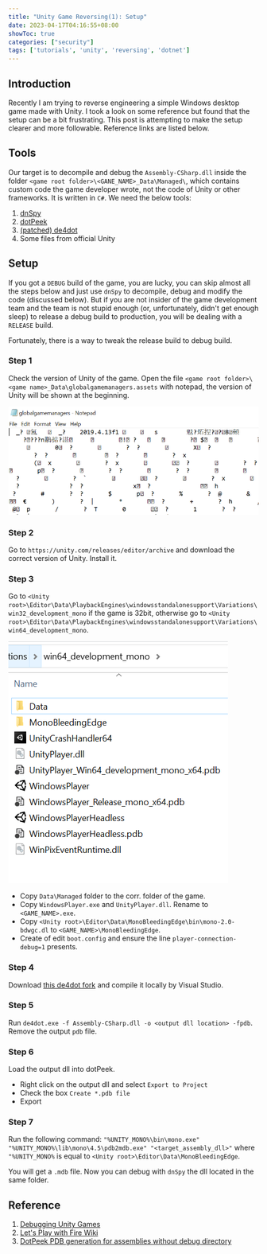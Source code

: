 ```yaml
---
title: "Unity Game Reversing(1): Setup"
date: 2023-04-17T04:16:55+08:00
showToc: true
categories: ["security"]
tags: ['tutorials', 'unity', 'reversing', 'dotnet']
---
```


## Introduction

Recently I am trying to reverse engineering a simple Windows desktop game made with Unity. I took a look on some reference but found that the setup can be a bit frustrating. This post is attempting to make the setup clearer and more followable. Reference links are listed below.

## Tools

Our target is to decompile and debug the `Assembly-CSharp.dll` inside the folder `<game root folder>\<GANE_NAME>_Data\Managed\`, which contains custom code the game developer wrote, not the code of Unity or other frameworks. It is written in `C#`. We need the below tools:

1. [dnSpy](https://github.com/dnSpy/dnSpy/)
2. [dotPeek](https://www.jetbrains.com/decompiler/)
3. [(patched) de4dot](https://github.com/earnol/de4dot/tree/dotPeek)
4. Some files from official Unity

## Setup

If you got a `DEBUG` build of the game, you are lucky, you can skip almost all the steps below and just use `dnSpy` to decompile, debug and modify the code (discussed below). But if you are not insider of the game development team and the team is not stupid enough (or, unfortunately, didn't get enough sleep) to release a debug build to production, you will be dealing with a `RELEASE` build.

Fortunately, there is a way to tweak the release build to debug build.

### Step 1

Check the version of Unity of the game. Open the file `<game root folder>\<game name>_Data\globalgamemanagers.assets` with notepad, the version of Unity will be shown at the beginning.

![](/unity_reversing1/unity_version.png)

### Step 2

Go to `https://unity.com/releases/editor/archive` and download the correct version of Unity. Install it.

### Step 3

Go to `<Unity root>\Editor\Data\PlaybackEngines\windowsstandalonesupport\Variations\win32_development_mono` if the game is 32bit, otherwise go to `<Unity root>\Editor\Data\PlaybackEngines\windowsstandalonesupport\Variations\win64_development_mono`.

![](/unity_reversing1/mono.png)

- Copy `Data\Managed` folder to the corr. folder of the game.
- Copy `WindowsPlayer.exe` and `UnityPlayer.dll`. Rename to `<GAME_NAME>.exe`.
- Copy `<Unity root>\Editor\Data\MonoBleedingEdge\bin\mono-2.0-bdwgc.dl` to `<GAME_NAME>\MonoBleedingEdge`.
- Create of edit `boot.config` and ensure the line `player-connection-debug=1` presents.

### Step 4

Download [this de4dot fork](https://github.com/earnol/de4dot/tree/dotPeek) and compile it locally by Visual Studio.

### Step 5

Run `de4dot.exe -f Assembly-CSharp.dll -o <output dll location> -fpdb`. Remove the output `pdb` file.

### Step 6

Load the output dll into dotPeek.
- Right click on the output dll and select `Export to Project`
- Check the box `Create *.pdb file`
- Export

### Step 7

Run the following command:
`"%UNITY_MONO%\bin\mono.exe" "%UNITY_MONO%\lib\mono\4.5\pdb2mdb.exe" "<target_assembly_dll>"`
where `"%UNITY_MONO%` is equal to `<Unity root>\Editor\Data\MonoBleedingEdge`.

You will get a `.mdb` file. Now you can debug with `dnSpy` the dll located in the same folder.

## Reference

1. [Debugging Unity Games](https://github.com/dnSpy/dnSpy/wiki/Debugging-Unity-Games)
2. [Let's Play with Fire Wiki](https://wiki.fireundubh.com/unity/turning-a-release-build-into-a-debug-build)
3. [DotPeek PDB generation for assemblies without debug directory](https://stackoverflow.com/questions/31299157/dotpeek-pdb-generation-for-assemblies-without-debug-directory)
